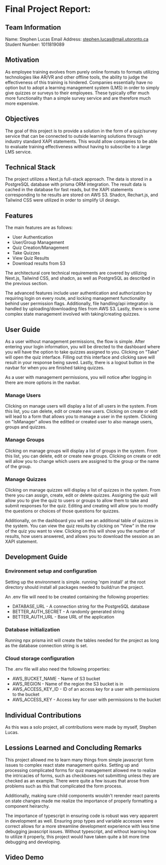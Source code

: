 # Final Project Report:
## Team Information
Name: Stephen Lucas
Email Address: stephen.lucas@mail.utoronto.ca
Student Number: 1011819089

## Motivation
As employee training evolves from purely online formats to formats utilizing technologies like AR/VR and other offline tools, the ability to judge the effectiveness of this training is hindered. Companies essentially have no option but to adopt a learning management system (LMS) in order to simply give quizzes or surveys to their employees. These typically offer much more functionality than a simple survey service and are therefore much more expensive.

## Objectives

The goal of this project is to provide a solution in the form of a quiz/survey service that can be connected to outside learning solutions through industry standard XAPI statements. This would allow companies to be able to evaluate training effectiveness without having to subscribe to a large LMS service.

## Technical Stack

The project utilizes a Next.js full-stack approach. The data is stored in a PostgreSQL database with prisma ORM integration. The result data is cached in the database for fast reads, but the XAPI statements corresponding to he results are stored on AWS S3. Shadcn, Rechart.js, and Tailwind CSS were utilized in order to simplify UI design.

## Features

The main features are as follows: 
- User Authentication
- User/Group Management
- Quiz Creation/Management
- Take Quizzes
- View Quiz Results
- Download results from S3

The architectural core technical requirements are covered by utilizing Next.js, Tailwind CSS, and shadcn, as well as PostgreSQL as described in the previous section.

The advanced features include user authentication and authorization by requiring login on every route, and locking management functionality behind user permission flags. Additionally, file handling/api integration is handled by uploading/downloading files from AWS S3. Lastly, there is some complex state management involved with taking/creating quizzes.

## User Guide

As a user without management permissions, the flow is simple. After entering your login information, you will be directed to the dashboard where you will have the option to take quizzes assigned to you. Clicking on "Take" will open the quiz interface. Filling out this interface and clicking save will result in your response being saved. Lastly, there is a logout button in the navbar for when you are finished taking quizzes.

As a user with management permissions, you will notice after logging in there are more options in the navbar.

### Manage Users
Clicking on manage users will display a list of all users in the system. From this list, you can delete, edit or create new users. Clicking on create or edit will lead to a form that allows you to manage a user in the system. Clicking on "IsManager" allows the editted or created user to also manage users, groups and quizzes.

### Manage Groups
Clicking on manage groups will display a list of groups in the system. From this list, you can delete, edit or create new groups. Clicking on create or edit will allow you to change which users are assigned to the group or the name of the group.

### Manage Quizzes
Clicking on manage quizzes will display a list of quizzes in the system. From there you can assign, create, edit or delete quizzes. Assigning the quiz will allow you to give the quiz to users or groups to allow them to take and submit responses for the quiz. Editing and creating will allow you to modify the questions or choices of those questions for quizzes.

Additionally, on the dashboard you will see an additional table of quizzes in the system. You can view the quiz results by clicking on "View" in the row of the quiz you want to view. Clicking on this will show you the number of results, how users answered, and allows you to download the session as an XAPI statement.

## Development Guide

### Environment setup and configuration
Setting up the environment is simple. running 'npm install' at the root directory should install all packages needed to build/run the project.

An .env file will need to be created containing the following properties:

- DATABASE_URL - A connection string for the PostgreSQL database
- BETTER_AUTH_SECRET - A randomly generated string 
- BETTER_AUTH_URL - Base URL of the application

### Database initialization
Running npx prisma init will create the tables needed for the project as long as the database connection string is set.

### Cloud storage configuration
The .env file will also need the following properties:

- AWS_BUCKET_NAME - Name of S3 bucket
- AWS_REGION - Name of the region the S3 bucket is in
- AWS_ACCESS_KEY_ID - ID of an access key for a user with permissions to the bucket
- AWS_ACCESS_KEY - Access key for user with permissions to the bucket

## Individual Contributions
As this was a solo project, all contributions were made by myself, Stephen Lucas.

## Lessions Learned and Concluding Remarks
This project allowed me to learn many things from simple javascript form issues to complex react state management quirks. Setting up and processing complicated forms for quiz management allowed me to realize the intricacies of forms, such as checkboxes not submitting unless they are checked as an example. There were quite a few issues that arose from problems such as this that complicated the form process.

Additionally, making sure child components wouldn't rerender react parents on state changes made me realize the importance of properly formatting a component heirarchy. 

The importance of typescript in ensuring code is robust was very apparent in development as well. Ensuring prop types and variable accesses were correct allows for a more streamline development experience with less time debugging javascript issues. Without typescript, and without learning how to utilize it properly, this project would have taken quite a bit more time debugging and developing.

## Video Demo